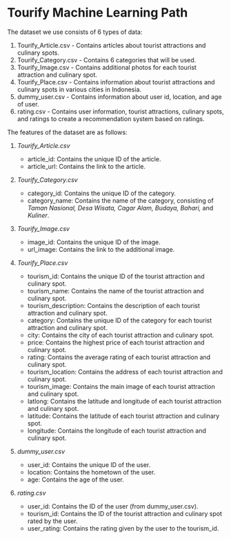 # Tourify Machine Learning Path

The dataset we use consists of 6 types of data:

1. Tourify_Article.csv - Contains articles about tourist attractions and culinary spots.
2. Tourify_Category.csv - Contains 6 categories that will be used.
3. Tourify_Image.csv - Contains additional photos for each tourist attraction and culinary spot.
4. Tourify_Place.csv - Contains information about tourist attractions and culinary spots in various cities in Indonesia.
5. dummy_user.csv - Contains information about user id, location, and age of user.
6. rating.csv - Contains user information, tourist attractions, culinary spots, and ratings to create a recommendation system based on ratings.

The features of the dataset are as follows:

1. *Tourify_Article.csv*
   - article_id: Contains the unique ID of the article.
   - article_url: Contains the link to the article.

2. *Tourify_Category.csv*
   - category_id: Contains the unique ID of the category.
   - category_name: Contains the name of the category, consisting of _Taman Nasional, Desa Wisata, Cagar Alam, Budaya, Bahari,_ and _Kuliner_.
     
3. *Tourify_Image.csv*
   - image_id: Contains the unique ID of the image.
   - url_image: Contains the link to the additional image.

4. *Tourify_Place.csv*
   - tourism_id: Contains the unique ID of the tourist attraction and culinary spot.
   - tourism_name: Contains the name of the tourist attraction and culinary spot.
   - tourism_description: Contains the description of each tourist attraction and culinary spot.
   - category: Contains the unique ID of the category for each tourist attraction and culinary spot.
   - city: Contains the city of each tourist attraction and culinary spot.
   - price: Contains the highest price of each tourist attraction and culinary spot.
   - rating: Contains the average rating of each tourist attraction and culinary spot.
   - tourism_location: Contains the address of each tourist attraction and culinary spot.
   - tourism_image: Contains the main image of each tourist attraction and culinary spot.
   - latlong: Contains the latitude and longitude of each tourist attraction and culinary spot.
   - latitude: Contains the latitude of each tourist attraction and culinary spot.
   - longitude: Contains the longitude of each tourist attraction and culinary spot.

5. *dummy_user.csv*
   - user_id: Contains the unique ID of the user.
   - location: Contains the hometown of the user.
   - age: Contains the age of the user.

6. *rating.csv*
   - user_id: Contains the ID of the user (from dummy_user.csv).
   - tourism_id: Contains the ID of the tourist attraction and culinary spot rated by the user.
   - user_rating: Contains the rating given by the user to the tourism_id.
